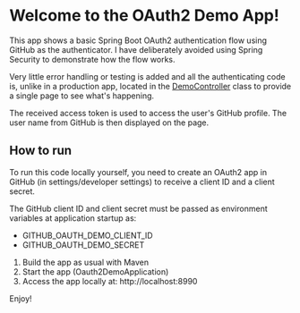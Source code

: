 # Welcome to the OAuth2 Demo App!

This app shows a basic Spring Boot OAuth2 authentication flow using GitHub as the authenticator. 
I have deliberately avoided using Spring Security to demonstrate how the flow works.

Very little error handling or testing is added and all the authenticating code is, unlike in a production app, 
located in the [DemoController](src/main/java/com/toddmerrill/Auth2/demo/DemoController.java) class to provide a single page to see what's happening.

The received access token is used to access the user's GitHub profile. The user name from GitHub is then displayed 
on the page.

## How to run
To run this code locally yourself, you need to create an OAuth2 app in GitHub (in settings/developer settings) 
to receive a client ID and a client secret.

The GitHub client ID and client secret must be passed as environment variables at application startup as:
 - GITHUB_OAUTH_DEMO_CLIENT_ID
 - GITHUB_OAUTH_DEMO_SECRET

1) Build the app as usual with Maven
2) Start the app (Oauth2DemoApplication)
3) Access the app locally at: http://localhost:8990

Enjoy!
